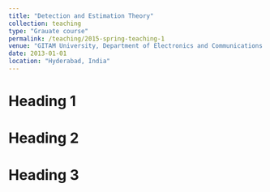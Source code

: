 ```yaml
---
title: "Detection and Estimation Theory"
collection: teaching
type: "Grauate course"
permalink: /teaching/2015-spring-teaching-1
venue: "GITAM University, Department of Electronics and Communications Engineering"
date: 2013-01-01
location: "Hyderabad, India"
---
```


<!-- <p style="font-size:80%;"> Detection and Estimation Theory </p> -->

Heading 1
======

Heading 2
======

Heading 3
======
